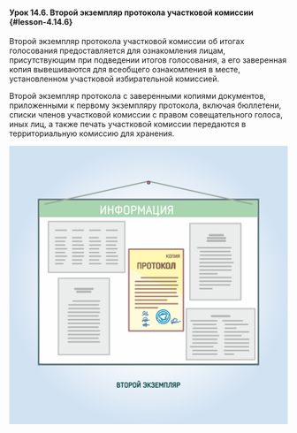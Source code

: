 #### Урок 14.6. Второй экземпляр протокола участковой комиссии {#lesson-4.14.6}

Второй экземпляр протокола участковой комиссии об итогах голосования предоставляется для ознакомления лицам, присутствующим при подведении итогов голосования, а его заверенная копия вывешиваются для всеобщего ознакомления в месте, установленном участковой избирательной комиссией.

Второй экземпляр протокола с заверенными копиями документов, приложенными к первому экземпляру протокола, включая бюллетени, списки членов участковой комиссии с правом совещательного голоса, иных лиц, а также печать участковой комиссии передаются в территориальную комиссию для хранения.

![Рисунок 14.6.1. Второй экземпляр протокола вывешиваются для всеобщего ознакомления.](./4.14.6.1.svg)
